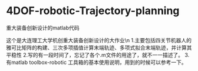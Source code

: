 # 4DOF-robotic-Trajectory-planning
重大装备创新设计的matlab代码

这个是大连理工大学机创重大装备创新设计的大作业\n
1.主要包括四关节机器人的雅可比矩阵的构建、三次多项插值计算末端轨迹、多项式拟合末端轨迹，并计算其平稳性
2.写的有一段时间了，忘记了各个.m文件的用途了，就不一一描述了。
3.有matlab toolbox-robotic 工具箱的基本使用说明，用到的时候可以参考一下。
